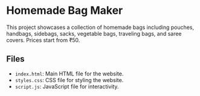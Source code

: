 # Homemade Bag Maker

This project showcases a collection of homemade bags including pouches, handbags, sidebags, sacks, vegetable bags, traveling bags, and saree covers. Prices start from ₹50.

## Files
- `index.html`: Main HTML file for the website.
- `styles.css`: CSS file for styling the website.
- `script.js`: JavaScript file for interactivity.
